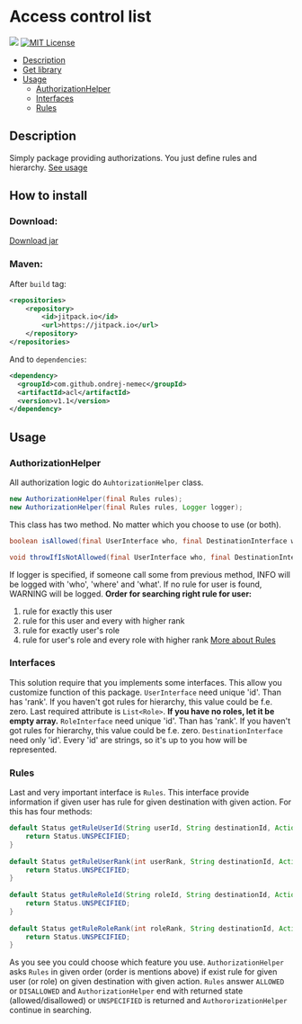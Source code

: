 # Access control list

[![](https://jitpack.io/v/ondrej-nemec/acl.svg)](https://jitpack.io/#ondrej-nemec/acl)
[![MIT License](http://img.shields.io/badge/license-MIT-green.svg) ](https://github.com/ondrej-nemec/acl/LICENSE)

* [Description](#description)
* [Get library](#how-to-install)
* [Usage](#usage)
	 * [AuthorizationHelper](#authorizationhelper)
	 * [Interfaces](#interfaces)
	 * [Rules](#rules)

## Description
Simply package providing authorizations. You just define rules and hierarchy. [See usage](#usage)
## How to install
### Download:

<a href="https://ondrej-nemec.github.io/download/acl-1.1.jar" target=_blank>Download jar</a>
### Maven:

After `build` tag:
```xml
<repositories>
	<repository>
	    <id>jitpack.io</id>
	    <url>https://jitpack.io</url>
	</repository>
</repositories>
```
And to `dependencies`:
```xml
<dependency>
  <groupId>com.github.ondrej-nemec</groupId>
  <artifactId>acl</artifactId>
  <version>v1.1</version>
</dependency>
```

## Usage
### AuthorizationHelper
All authorization logic do `AuhtorizationHelper` class.
```java
new AuthorizationHelper(final Rules rules);
new AuthorizationHelper(final Rules rules, Logger logger);
```
This class has two method. No matter which you choose to use (or both).
```java
boolean isAllowed(final UserInterface who, final DestinationInterface where, final Action what);

void throwIfIsNotAllowed(final UserInterface who, final DestinationInterface where, final Action what) throws AccessDeniedException;
```
If logger is specified, if someone call some from previous method, INFO will be logged with 'who', 'where' and 'what'. If no rule for user is found, WARNING will be logged.
**Order for searching right rule for user:**
1. rule for exactly this user
2. rule for this user and every with higher rank
3. rule for exactly user's role
4. rule for user's role and every role with higher rank
[More about Rules](#rules)

### Interfaces
This solution require that you implements some interfaces. This allow you customize function of this package.
`UserInterface` need unique 'id'. Than has 'rank'. If you haven't got rules for hierarchy, this value could be f.e. zero. Last required attribute is `List<Role>`. **If you have no roles, let it be empty array.**
`RoleInterface` need unique 'id'. Than has 'rank'. If you haven't got rules for hierarchy, this value could be f.e. zero.
`DestinationInterface` need only 'id'.
Every 'id' are strings, so it's up to you how will be represented.

### Rules
Last and very important interface is `Rules`. This interface provide information if given user has rule for given destination with given action. For this has four methods:
```java
default Status getRuleUserId(String userId, String destinationId, Action action) {
	return Status.UNSPECIFIED;
}
	
default Status getRuleUserRank(int userRank, String destinationId, Action action) {
	return Status.UNSPECIFIED;
}
	
default Status getRuleRoleId(String roleId, String destinationId, Action action) {
	return Status.UNSPECIFIED;
}
	
default Status getRuleRoleRank(int roleRank, String destinationId, Action action) {
	return Status.UNSPECIFIED;
}
```
As you see you could choose which feature you use. `AuthorizationHelper` asks `Rules` in given order (order is mentions above) if exist rule for given user (or role) on given destination with given action. `Rules` answer `ALLOWED` or `DISALLOWED` and `AuthorizationHelper` end with returned state (allowed/disallowed) or `UNSPECIFIED` is returned and `AuthororizationHelper` continue in searching.